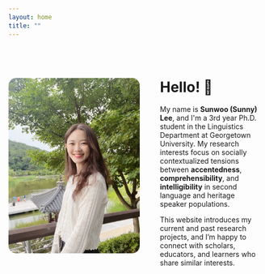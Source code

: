 ```yaml
---
layout: home
title: ""
---
```


<div style="display: flex; align-items: center; gap: 40px; margin-top: 40px;">

  <!-- 왼쪽: 사진 -->
  <div style="flex-shrink: 0;">
    <img src="IMG_6974.jpeg" alt="Profile picture of Sunny" style="width: 260px; height: auto; border-radius: 15px; object-fit: cover;">
  </div>

  <!-- 오른쪽: 소개 텍스트 -->
  <div style="max-width: 700px;">
    <h1>Hello! 👋</h1>
    <p>
      My name is <strong>Sunwoo (Sunny) Lee</strong>, and I'm a 3rd year Ph.D. student in the Linguistics Department at Georgetown University.
      My research interests focus on socially contextualized tensions between <strong>accentedness</strong>, 
      <strong>comprehensibility</strong>, and <strong>intelligibility</strong> in second language and heritage speaker populations.
    </p>
    <p>
      This website introduces my current and past research projects, and I’m happy to connect with scholars, educators, and learners who share similar interests.
    </p>
  </div>

</div>
